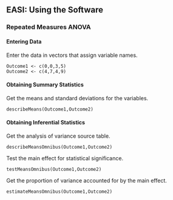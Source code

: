 
## EASI: Using the Software

### Repeated Measures ANOVA

#### Entering Data

Enter the data in vectors that assign variable names.

```{r}
Outcome1 <- c(0,0,3,5)
Outcome2 <- c(4,7,4,9)
```

#### Obtaining Summary Statistics

Get the means and standard deviations for the variables.

```{r}
describeMeans(Outcome1,Outcome2)
```

#### Obtaining Inferential Statistics

Get the analysis of variance source table.

```{r}
describeMeansOmnibus(Outcome1,Outcome2)
```

Test the main effect for statistical significance.

```{r}
testMeansOmnibus(Outcome1,Outcome2)
```

Get the proportion of variance accounted for by the main effect.

```{r}
estimateMeansOmnibus(Outcome1,Outcome2)
```
